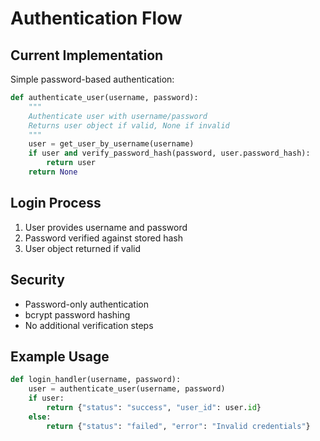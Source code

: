 # Authentication Flow

## Current Implementation

Simple password-based authentication:

```python
def authenticate_user(username, password):
    """
    Authenticate user with username/password
    Returns user object if valid, None if invalid
    """
    user = get_user_by_username(username)
    if user and verify_password_hash(password, user.password_hash):
        return user
    return None
```

## Login Process
1. User provides username and password
2. Password verified against stored hash
3. User object returned if valid

## Security
- Password-only authentication
- bcrypt password hashing
- No additional verification steps

## Example Usage
```python
def login_handler(username, password):
    user = authenticate_user(username, password)
    if user:
        return {"status": "success", "user_id": user.id}
    else:
        return {"status": "failed", "error": "Invalid credentials"}
```